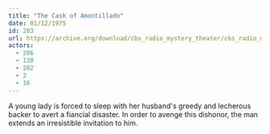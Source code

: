 ```yaml
---
title: "The Cask of Amontillado"
date: 01/12/1975
id: 203
url: https://archive.org/download/cbs_radio_mystery_theater/cbs_radio_mystery_theater-0201-0250.zip/cbs_radio_mystery_theater-0201-0250%2Fcbsrmt_0203_the_cask_of_amontillado.mp3
actors:
  - 206
  - 138
  - 202
  - 2
  - 16
---
```

A young lady is forced to sleep with her husband's greedy and lecherous backer to avert a fiancial disaster. In order to avenge this dishonor, the man extends an irresistible invitation to him.